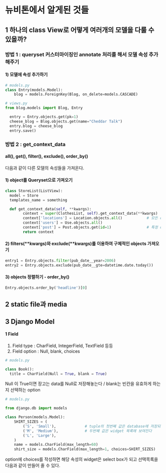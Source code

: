 # 뉴비톤에서 알게된 것들
## 1 하나의 class View로 어떻게 여러개의 모델을 다룰 수 있을까?
### 방법 1 : queryset 커스터마이징인 annotate 처리를 해서 모델 속성 추가해주기
#### 1) 모델에 속성 추가하기
```python
# models.py
class Entry(models.Model):
    blog = models.ForeignKey(Blog, on_delete=models.CASCADE)

# views.py
from blog.models import Blog, Entry

  entry = Entry.objects.get(pk=1)
  cheese_blog = Blog.objects.get(name="Cheddar Talk")
  entry.blog = cheese_blog
  entry.save()
```



### 방법 2 : get_context_data
#### all(), get(), filter(), exclude(), order_by()
다음과 같이 다른 모델의 속성들을 가져온다. 
#### 1) object를 Queryset으로 가져오기
```python
class StoreList(ListView):
  model = Store
  templates_name = something

  def get_context_data(self, **kwargs):
        context = super(ClothesList, self).get_context_data(**kwargs)
        context['locations'] = Location.objects.all()           # 모든 objects 가져오기
        context['users'] = Use.objects.all()
        context['post'] = Post.objects.get(id=1)                # 특정 object 가져오기
        return context
```
#### 2) filters(**kwargs)와 exclude(**kwargs)를 이용하여 구체적인 objects 가져오기
```python
entry1 = Entry.objects.filter(pub_date__year=2006)
entry2 = Entry.objects.exclude(pub_date__gte=datetime.date.today())
```
#### 3) objects 정렬하기 - order_by()
```python
Entry.objects.order_by('headline')[0]
```

## 2 static file과 media 

## 3 Django Model
#### 1 Field
1) Field type : CharField, IntegerField, TextField 등등<br/>
2) Field option : Null, blank, choices
```python
# models.py

class Book():
  title = CharField(Null = True, blank = True)
```
Null 이 True이면 장고는 data를 Null로 저장해놓는다 / blank는 빈칸을 유효하게 하는지 선택하는 option
```python
# models.py

from django.db import models

class Person(models.Model):
    SHIRT_SIZES = (
        ('S', 'Small'),             # tuple의 첫번째 값은 database에 저장되고 
        ('M', 'Medium'),            # 두번째 값은 widget 목록에 보여진다
        ('L', 'Large'),
    )
    name = models.CharField(max_length=60)
    shirt_size = models.CharField(max_length=1, choices=SHIRT_SIZES)
```
option에 choices를 작성하면 해당 속성의 widget은 select box가 되고 선택목록을 다음과 같이 만들어 줄 수 있다.



